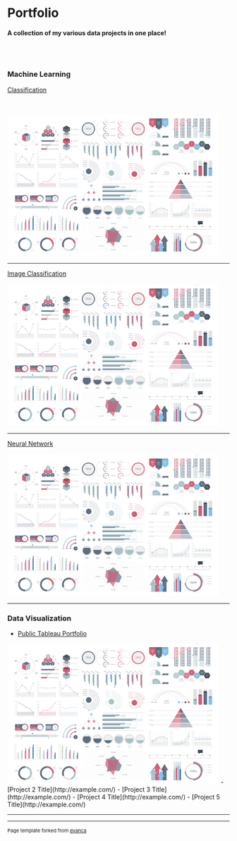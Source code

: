 # Portfolio
#### A collection of my various data projects in one place!
<br><br>
### Machine Learning
[Classification](/classification.md)

<br><br>
<img src="images/dummy_thumbnail.jpg?raw=true"/>

---
[Image Classification](/pdf/sample_presentation.pdf)
<br><br>
<img src="images/dummy_thumbnail.jpg?raw=true"/>

---
[Neural Network](http://example.com/)
<br><br>
<img src="images/dummy_thumbnail.jpg?raw=true"/>

---

### Data Visualization

- [Public Tableau Portfolio](https://public.tableau.com/app/profile/jordan.howard)
<img src="images/dummy_thumbnail.jpg?raw=true"/>
- [Project 2 Title](http://example.com/)
- [Project 3 Title](http://example.com/)
- [Project 4 Title](http://example.com/)
- [Project 5 Title](http://example.com/)

---




---
<p style="font-size:11px">Page template forked from <a href="https://github.com/evanca/quick-portfolio">evanca</a></p>
<!-- Remove above link if you don't want to attibute -->
